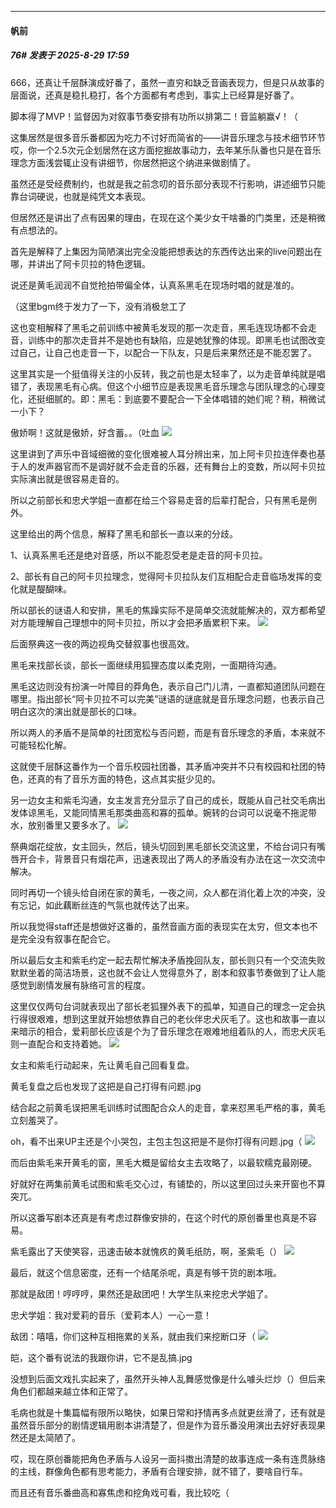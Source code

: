 ﻿
*****

####  帆前  
##### 76#       发表于 2025-8-29 17:59

666，还真让千层酥演成好番了，虽然一直穷和缺乏音画表现力，但是只从故事的层面说，还真是稳扎稳打，各个方面都有考虑到，事实上已经算是好番了。

脚本得了MVP！监督因为对叙事节奏安排有功所以排第二！音监躺赢√！（

这集居然是很多音乐番都因为吃力不讨好而简省的——讲音乐理念与技术细节环节哎，你一个2.5次元企划居然在这方面挖掘故事动力，去年某乐队番也只是在音乐理念方面浅尝辄止没有讲细节，你居然把这个纳进来做剧情了。

虽然还是受经费制约，也就是我之前念叨的音乐部分表现不行影响，讲述细节只能靠台词硬说，也就是纯凭文本表现。

但居然还是讲出了点有因果的理由，在现在这个美少女干啥番的门类里，还是稍微有点想法的。

首先是解释了上集因为简陋演出完全没能把想表达的东西传达出来的live问题出在哪，并讲出了阿卡贝拉的特色逻辑。

说还是黄毛润润不自觉抢拍带偏全体，认真系黑毛在现场时唱的就是准的。

（这里bgm终于发力了一下，没有消极怠工了

这也变相解释了黑毛之前训练中被黄毛发现的那一次走音，黑毛连现场都不会走音，训练中的那次走音并不是她也有缺陷，应是她犹豫的体现。即黑毛也试图改变过自己，让自己也走音一下，以配合一下队友，只是后来果然还是不能忍罢了。

这里其实是一个挺值得关注的小反转，我之前也是太轻率了，以为走音单纯就是唱错了，表现黑毛有心病。但这个小细节应是表现黑毛音乐理念与团队理念的心理变化，还挺细腻的。即：黑毛：到底要不要配合一下全体唱错的她们呢？稍，稍微试一小下？

傲娇啊！这就是傲娇，好含蓄。。（吐血
<img src="https://p.sda1.dev/26/9fdc4c1e2dc777c5eb9f6b8c83fda7b8/1000013876.jpg" referrerpolicy="no-referrer">

这里讲到了声乐中音域细微的变化很难被人耳分辨出来，加上阿卡贝拉连伴奏也基于人的发声器官而不是调好就不会走音的乐器，还有舞台上的变数，所以阿卡贝拉实际演出就是很容易走音的。

所以之前部长和忠犬学姐一直都在给三个容易走音的后辈打配合，只有黑毛是例外。

这里给出的两个信息，解释了黑毛和部长一直以来的分歧。

1、认真系黑毛还是绝对音感，所以不能忍受老是走音的阿卡贝拉。

2、部长有自己的阿卡贝拉理念，觉得阿卡贝拉队友们互相配合走音临场发挥的变化就是醍醐味。

所以部长的谜语人和安排，黑毛的焦躁实际不是简单交流就能解决的，双方都希望对方能理解自己理想中的阿卡贝拉，所以才会把矛盾累积下来。
<img src="https://p.sda1.dev/26/0fdd4d4216fd9408db27ffbe78c00d6b/1000013884.jpg" referrerpolicy="no-referrer">

后面祭典这一夜的两边视角交替叙事也很高效。

黑毛来找部长谈，部长一面继续用狐狸态度以柔克刚，一面期待沟通。

黑毛这边则没有扮演一叶障目的莽角色，表示自己门儿清，一直都知道团队问题在哪里。指出部长“阿卡贝拉不可以完美”谜语的谜底就是音乐理念问题，也表示自己明白这次的演出就是部长的口味。

所以两人的矛盾不是简单的社团宽松与否问题，而是有音乐理念的矛盾，本来就不可能轻松化解。

这就使千层酥这番作为一个音乐校园社团番，其矛盾冲突并不只有校园和社团的特色，还真的有了音乐方面的特色，这点其实挺少见的。

另一边女主和紫毛沟通，女主发言充分显示了自己的成长，既能从自己社交毛病出发体谅黑毛，又能同情黑毛那类曲高和寡的孤单。婉转的台词可以说毫不拖泥带水，放别番里又要多水了。
<img src="https://p.sda1.dev/26/c5a3bab799020c078ff1953f4c50c32c/1000013877.jpg" referrerpolicy="no-referrer">

祭典烟花绽放，女主回头，然后，镜头切回到黑毛部长交流这里，不给台词只有嘴唇开合卡，背景音只有烟花声，迅速表现出了两人的矛盾没有办法在这一次交流中解决。

同时再切一个镜头给自闭在家的黄毛，一夜之间，众人都在消化着上次的冲突，没有忘记，如此藕断丝连的气氛也就传达了出来。

所以我觉得staff还是想做好这番的，虽然音画方面的表现实在太穷，但文本也不是完全没有叙事在配合它。

所以最后女主和紫毛约定一起去帮忙解决矛盾挽回队友，部长则只有一个交流失败默默坐着的简洁场景，这也就不会让人觉得意外了，剧本和叙事节奏做到了让人能感觉到剧情发展有脉络可言的程度。

这里仅仅两句台词就表现出了部长老狐狸外表下的孤单，知道自己的理念一定会执行得很艰难，想到这里就开始想依靠自己的老伙伴忠犬灰毛了。这也和故事一直以来暗示的相合，爱莉部长应该是个为了音乐理念在艰难地组着队的人，而忠犬灰毛则一直配合和支持着她。
<img src="https://p.sda1.dev/26/5ffe18e85b3f8b8d098b2758f992e0aa/1000013883.jpg" referrerpolicy="no-referrer">

女主和紫毛行动起来，先让黄毛自己回看复盘。

黄毛复盘之后也发现了这把是自己打得有问题.jpg

结合起之前黄毛误把黑毛训练时试图配合众人的走音，拿来怼黑毛严格的事，黄毛立刻羞哭了。

oh，看不出来UP主还是个小哭包，主包主包这把是不是你打得有问题.jpg（
<img src="https://p.sda1.dev/26/c1dcc4e2c9942cc8327ece704ca35876/1000013863.jpg" referrerpolicy="no-referrer">

而后由紫毛来开黄毛的窗，黑毛大概是留给女主去攻略了，以最软糯克最刚硬。

好就好在两集前黄毛试图和紫毛交心过，有铺垫的，所以这里回过头来开窗也不算突兀。

所以这番写剧本还真是有考虑过群像安排的，在这个时代的原创番里也真是不容易。

紫毛露出了天使笑容，迅速击破本就愧疚的黄毛纸防，啊，圣紫毛（）
<img src="https://p.sda1.dev/26/7df130cf2d41724f1098aadc5cc465e0/1000013898.jpg" referrerpolicy="no-referrer">

最后，就这个信息密度，还有一个结尾杀呢，真是有够干货的剧本哦。

那就是敌团！哼哼哼，果然还是敌团吧！大学生队来挖忠犬学姐了。

忠犬学姐：我对爱莉的音乐（爱莉本人）一心一意！

敌团：嘻嘻，你们这种互相拖累的关系，就由我们来挖断口牙（
<img src="https://p.sda1.dev/26/c8d84fc3a731e82c0db850225bbf18b3/1000013873.jpg" referrerpolicy="no-referrer">

皑，这个番有说法的我跟你讲，它不是乱搞.jpg

没想到后面文戏扎实起来了，虽然开头神人乱舞感觉像是什么噱头烂炒（）但后来角色们都越来越立体和正常了。

毛病也就是十集篇幅有限所以略快，如果日常和抒情再多点就更丝滑了，还有就是虽然音乐部分的剧情逻辑用剧本讲清楚了，但是作为音乐番没用演出去好好表现果然还是太简陋了。

哎，现在原创番能把角色矛盾与人设另一面抖擞出清楚的故事连成一条有连贯脉络的主线，群像角色都有思考能力，矛盾有合理安排，就不错了，要啥自行车。

而且还有音乐番曲高和寡焦虑和挖角戏可看，我比较吃（

